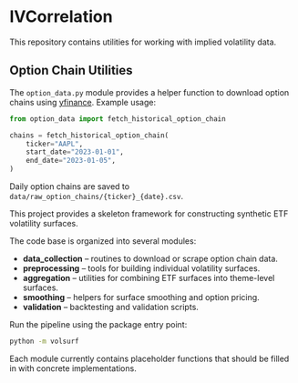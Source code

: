 # IVCorrelation

This repository contains utilities for working with implied volatility data.

## Option Chain Utilities

The `option_data.py` module provides a helper function to download option
chains using [yfinance](https://github.com/ranaroussi/yfinance). Example
usage:

```python
from option_data import fetch_historical_option_chain

chains = fetch_historical_option_chain(
    ticker="AAPL",
    start_date="2023-01-01",
    end_date="2023-01-05",
)
```

Daily option chains are saved to `data/raw_option_chains/{ticker}_{date}.csv`.

This project provides a skeleton framework for constructing synthetic ETF volatility surfaces.

The code base is organized into several modules:

- **data_collection** – routines to download or scrape option chain data.
- **preprocessing** – tools for building individual volatility surfaces.
- **aggregation** – utilities for combining ETF surfaces into theme-level surfaces.
- **smoothing** – helpers for surface smoothing and option pricing.
- **validation** – backtesting and validation scripts.

Run the pipeline using the package entry point:

```bash
python -m volsurf
```

Each module currently contains placeholder functions that should be filled in with concrete implementations.

